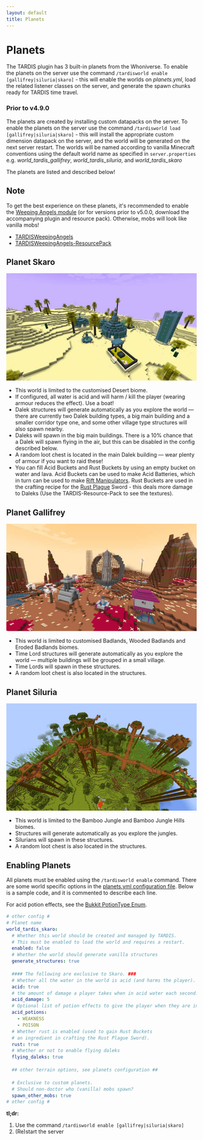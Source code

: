 ```yaml
---
layout: default
title: Planets
---
```


# Planets

The TARDIS plugin has 3 built-in planets from the Whoniverse. To enable the planets on the server use the
command `/tardisworld enable [gallifrey|siluria|skaro]` - this will enable the worlds on _planets.yml_, load the related
listener classes on the server, and generate the spawn chunks ready for TARDIS time travel.

### Prior to v4.9.0

The planets are created by installing custom datapacks on the server. To enable the planets on the server use the
command `/tardisworld load [gallifrey|siluria|skaro]` - this will install the appropriate custom dimension datapack on
the server, and the world will be generated on the next server restart. The worlds will be named according to vanilla
Minecraft conventions using the default world name as specified in `server.properties` e.g. _world_tardis_gallifrey_,
_world_tardis_siluria_, and _world_tardis_skaro_

The planets are listed and described below!

## Note

To get the best experience on these planets, it's recommended to enable the [Weeping Angels module](modules) 
(or for versions prior to v5.0.0, download the accompanying plugin and resource pack).
Otherwise, mobs will look like vanilla mobs!

- [TARDISWeepingAngels](http://tardisjenkins.duckdns.org:8080/job/TARDISWeepingAngels/lastSuccessfulBuild/)
- [TARDISWeepingAngels-ResourcePack](https://github.com/eccentricdevotion/TARDISWeepingAngels-Resource-Pack)

## Planet Skaro

![planet skaro](/images/docs/skaro.jpg)

- This world is limited to the customised Desert biome.
- If configured, all water is acid and will harm / kill the player (wearing armour reduces the effect). Use a boat!
- Dalek structures will generate automatically as you explore the world — there are currently two Dalek building types,
  a big
  main building and a smaller corridor type one, and some other village type structures will also spawn nearby.
- Daleks will spawn in the big main buildings. There is a 10% chance that a Dalek will spawn flying in the air, but this
  can be disabled in the config described below.
- A random loot chest is located in the main Dalek building — wear plenty of armour if you want to raid these!
- <a id="buckets"></a>You can fill Acid Buckets and Rust Buckets by using an empty bucket on water and lava. Acid Buckets can be used to
  make Acid Batteries, which in turn can be used to make [Rift Manipulators](rift-manipulator). Rust Buckets are
  used in the crafting recipe for the [Rust Plague](http://tardis.wikia.com/wiki/Rust_plague) Sword - this deals more
  damage to Daleks (Use the TARDIS-Resource-Pack to see the textures).

## Planet Gallifrey

![planet gallifrey](/images/docs/gallifrey.jpg)

- This world is limited to customised Badlands, Wooded Badlands and Eroded Badlands biomes.
- Time Lord structures will generate automatically as you explore the world — multiple buildings will be grouped in a
  small village.
- Time Lords will spawn in these structures.
- A random loot chest is also located in the structures.

## Planet Siluria

![planet siluria](/images/docs/siluria.jpg)

- This world is limited to the Bamboo Jungle and Bamboo Jungle Hills biomes.
- Structures will generate automatically as you explore the jungles.
- Silurians will spawn in these structures.
- A random loot chest is also located in the structures.

## Enabling Planets

All planets must be enabled using the `/tardisworld enable` command. There are some world specific options in
the [planets.yml configuration file](configuration-planets). Below is a sample code, and it is commented to describe
each line.

For acid potion effects, see
the [Bukkit PotionType Enum](https://hub.spigotmc.org/javadocs/bukkit/org/bukkit/potion/PotionType.html).

```yaml
# other config #
# Planet name
world_tardis_skaro:
  # Whether this world should be created and managed by TARDIS.
  # This must be enabled to load the world and requires a restart.
  enabled: false
  # Whether the world should generate vanilla structures
  generate_structures: true

  #### The following are exclusive to Skaro. ###
  # Whether all the water in the world is acid (and harms the player).
  acid: true
  # the amount of damage a player takes when in acid water each second.
  acid_damage: 5
  # Optional list of potion effects to give the player when they are in acid water.
  acid_potions:
    - WEAKNESS
    - POISON
  # Whether rust is enabled (used to gain Rust Buckets
  # an ingredient in crafting the Rust Plague Sword).
  rust: true
  # Whether or not to enable flying daleks
  flying_daleks: true

  ## other terrain options, see planets configuration ##

  # Exclusive to custom planets.
  # Should non-doctor who (vanilla) mobs spawn?
  spawn_other_mobs: true
# other config #
```

**tl;dr:**

1. Use the command `/tardisworld enable [gallifrey|siluria|skaro]`
2. (Re)start the server
